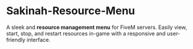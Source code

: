 # Sakinah-Resource-Menu
A sleek and **resource management menu** for FiveM servers.   Easily view, start, stop, and restart resources in-game with a responsive and user-friendly interface.  
